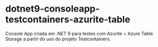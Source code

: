 # dotnet9-consoleapp-testcontainers-azurite-table
Console App criada em .NET 9 para testes com Azurite + Azure Table Storage a partir do uso do projeto Testcontainers.
